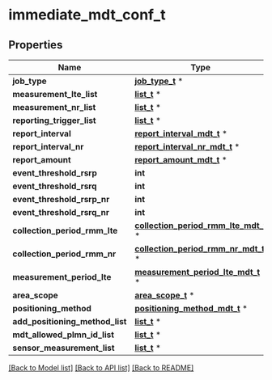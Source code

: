 # immediate_mdt_conf_t

## Properties
Name | Type | Description | Notes
------------ | ------------- | ------------- | -------------
**job_type** | [**job_type_t**](job_type.md) \* |  | 
**measurement_lte_list** | [**list_t**](measurement_lte_for_mdt.md) \* |  | [optional] 
**measurement_nr_list** | [**list_t**](measurement_nr_for_mdt.md) \* |  | [optional] 
**reporting_trigger_list** | [**list_t**](reporting_trigger.md) \* |  | [optional] 
**report_interval** | [**report_interval_mdt_t**](report_interval_mdt.md) \* |  | [optional] 
**report_interval_nr** | [**report_interval_nr_mdt_t**](report_interval_nr_mdt.md) \* |  | [optional] 
**report_amount** | [**report_amount_mdt_t**](report_amount_mdt.md) \* |  | [optional] 
**event_threshold_rsrp** | **int** |  | [optional] 
**event_threshold_rsrq** | **int** |  | [optional] 
**event_threshold_rsrp_nr** | **int** |  | [optional] 
**event_threshold_rsrq_nr** | **int** |  | [optional] 
**collection_period_rmm_lte** | [**collection_period_rmm_lte_mdt_t**](collection_period_rmm_lte_mdt.md) \* |  | [optional] 
**collection_period_rmm_nr** | [**collection_period_rmm_nr_mdt_t**](collection_period_rmm_nr_mdt.md) \* |  | [optional] 
**measurement_period_lte** | [**measurement_period_lte_mdt_t**](measurement_period_lte_mdt.md) \* |  | [optional] 
**area_scope** | [**area_scope_t**](area_scope.md) \* |  | [optional] 
**positioning_method** | [**positioning_method_mdt_t**](positioning_method_mdt.md) \* |  | [optional] 
**add_positioning_method_list** | [**list_t**](positioning_method_mdt.md) \* |  | [optional] 
**mdt_allowed_plmn_id_list** | [**list_t**](plmn_id.md) \* |  | [optional] 
**sensor_measurement_list** | [**list_t**](sensor_measurement.md) \* |  | [optional] 

[[Back to Model list]](../README.md#documentation-for-models) [[Back to API list]](../README.md#documentation-for-api-endpoints) [[Back to README]](../README.md)



